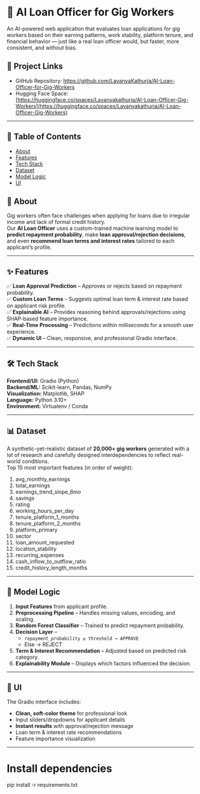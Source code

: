 # 🤖 AI Loan Officer for Gig Workers

An AI-powered web application that evaluates loan applications for gig workers based on their earning patterns, work stability, platform tenure, and financial behavior — just like a real loan officer would, but faster, more consistent, and without bias.
## 🔗 Project Links
- GitHub Repository: https://github.com/LavanyaKathuria/AI-Loan-Officer-for-Gig-Workers
- Hugging Face Space: [https://huggingface.co/spaces/Lavanyakathuria/AI-Loan-Officer-Gig-Workers](https://huggingface.co/spaces/Lavanyakathuria/AI-Loan-Officer-Gig-Workers)

---

## 📌 Table of Contents
- [About](#about)
- [Features](#features)
- [Tech Stack](#tech-stack)
- [Dataset](#dataset)
- [Model Logic](#model-logic)
- [UI](#ui)


## 📖 About
Gig workers often face challenges when applying for loans due to irregular income and lack of formal credit history.  
Our **AI Loan Officer** uses a custom-trained machine learning model to **predict repayment probability**, make **loan approval/rejection decisions**, and even **recommend loan terms and interest rates** tailored to each applicant’s profile.

---

## ✨ Features
✅ **Loan Approval Prediction** – Approves or rejects based on repayment probability.  
✅ **Custom Loan Terms** – Suggests optimal loan term & interest rate based on applicant risk profile.  
✅ **Explainable AI** – Provides reasoning behind approvals/rejections using SHAP-based feature importance.  
✅ **Real-Time Processing** – Predictions within milliseconds for a smooth user experience.  
✅ **Dynamic UI** – Clean, responsive, and professional Gradio interface.

---

## 🛠 Tech Stack
**Frontend/UI:** Gradio (Python)  
**Backend/ML:** Scikit-learn, Pandas, NumPy  
**Visualization:** Matplotlib, SHAP  
**Language:** Python 3.10+  
**Environment:** Virtualenv / Conda  

---

## 📊 Dataset
A synthetic-yet-realistic dataset of **20,000+ gig workers** generated with a lot of research and carefully designed interdependencies to reflect real-world conditions.  
Top 15 most important features (in order of weight):

1. avg_monthly_earnings  
2. total_earnings  
3. earnings_trend_slope_6mo  
4. savings  
5. rating  
6. working_hours_per_day  
7. tenure_platform_1_months  
8. tenure_platform_2_months  
9. platform_primary  
10. sector  
11. loan_amount_requested  
12. location_stability  
13. recurring_expenses  
14. cash_inflow_to_outflow_ratio  
15. credit_history_length_months  

---

## 🧠 Model Logic
1. **Input Features** from applicant profile.  
2. **Preprocessing Pipeline** – Handles missing values, encoding, and scaling.  
3. **Random Forest Classifier** – Trained to predict repayment probability.  
4. **Decision Layer** –  
   - `repayment_probability ≥ threshold → APPROVE`  
   - Else → REJECT  
5. **Term & Interest Recommendation** – Adjusted based on predicted risk category.  
6. **Explainability Module** – Displays which factors influenced the decision.

---

## 🎨 UI
The Gradio interface includes:
- **Clean, soft-color theme** for professional look
- Input sliders/dropdowns for applicant details
- **Instant results** with approval/rejection message
- Loan term & interest rate recommendations
- Feature importance visualization

---


# Install dependencies
pip install -r requirements.txt
